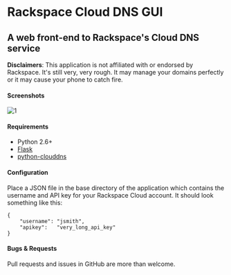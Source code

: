 # Rackspace Cloud DNS GUI
## A web front-end to Rackspace's Cloud DNS service

**Disclaimers**:
This application is not affiliated with or endorsed by Rackspace.  It's still very, very rough.  It may manage your domains perfectly or it may cause your phone to catch fire.

#### Screenshots

![1](http://lolcdn.mhtx.net/clouddns-gui-updated-20120409-223514.jpg)

#### Requirements

* Python 2.6+
* [Flask](http://flask.pocoo.org/)
* [python-clouddns](https://github.com/rackspace/python-clouddns)

#### Configuration

Place a JSON file in the base directory of the application which contains the username and API key for your Rackspace Cloud account.  It should look something like this:

    {
        "username": "jsmith",
        "apikey":   "very_long_api_key"
    }

#### Bugs & Requests

Pull requests and issues in GitHub are more than welcome.
